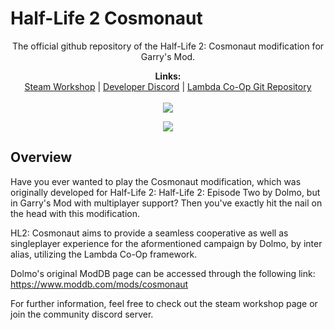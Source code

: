 
# Half-Life 2 Cosmonaut
<p align="center">
 The official github repository of the Half-Life 2: Cosmonaut modification for Garry's Mod.
    </p>

<p align="center">
  <b>Links:</b><br>
  <a href="https://steamcommunity.com/sharedfiles/filedetails/?id=1897971345">Steam Workshop</a> |
  <a href="https://discord.gg/K42JUbC">Developer Discord</a> |
  <a href="https://github.com/ZehMatt/Lambda">Lambda Co-Op Git Repository</a>
  <br><br>
  <img src="https://i.imgur.com/BFmYCu0.png">
</p>


<p align="center">
<img src="https://i.imgur.com/BlqPSAc.png">
</p>

## Overview

Have you ever wanted to play the Cosmonaut modification, which was originally developed for Half-Life 2: Half-Life 2: Episode Two by Dolmo, but 
in Garry's Mod with multiplayer support? Then you've exactly hit the nail on the head with this modification.


HL2: Cosmonaut aims to provide a seamless cooperative as well as singleplayer experience for the aformentioned campaign by Dolmo, by inter alias, utilizing the Lambda Co-Op framework.


Dolmo's original ModDB page can be accessed through the following link: https://www.moddb.com/mods/cosmonaut


For further information, feel free to check out the steam workshop page or join the community discord server.
